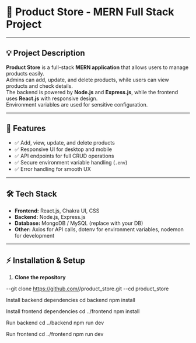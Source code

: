 # 🛒 Product Store - MERN Full Stack Project

---

## 💡 Project Description
**Product Store** is a full-stack **MERN application** that allows users to manage products easily.  
Admins can add, update, and delete products, while users can view products and check details.  
The backend is powered by **Node.js** and **Express.js**, while the frontend uses **React.js** with responsive design.  
Environment variables are used for sensitive configuration.

---

## 🚀 Features
- ✅ Add, view, update, and delete products
- ✅ Responsive UI for desktop and mobile
- ✅ API endpoints for full CRUD operations
- ✅ Secure environment variable handling (`.env`)
- ✅ Error handling for smooth UX

---

## 🛠 Tech Stack
- **Frontend:** React.js, Chakra UI, CSS
- **Backend:** Node.js, Express.js
- **Database:** MongoDB / MySQL (replace with your DB)
- **Other:** Axios for API calls, dotenv for environment variables, nodemon for development

---

## ⚡ Installation & Setup

1. **Clone the repository**

--git clone https://github.com/<your-username>/product_store.git
--cd product_store


Install backend dependencies
cd backend
npm install


Install frontend dependencies
cd ../frontend
npm install

Run backend
cd ../backend
npm run dev

Run frontend
cd ../frontend
npm run dev
